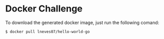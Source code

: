 # Docker Challenge

To download the generated docker image, just run the following comand:

```shell
$ docker pull lneves07/hello-world-go
```
